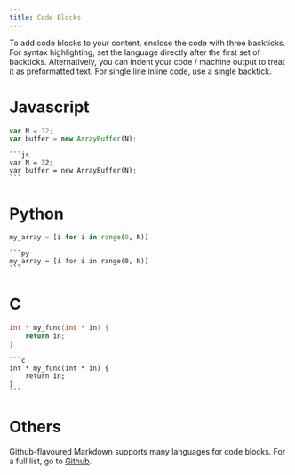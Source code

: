 ```yaml
---
title: Code Blocks
---
```


To add code blocks to your content, enclose the code with three backticks. For syntax highlighting, set the language directly after the first set of backticks.
Alternatively, you can indent your code / machine output to treat it as preformatted text. For single line inline code, use a single backtick.

# Javascript

```js
var N = 32;
var buffer = new ArrayBuffer(N);
```

    ```js
    var N = 32;
    var buffer = new ArrayBuffer(N);
    ```

# Python

```py
my_array = [i for i in range(0, N)]
```

    ```py
    my_array = [i for i in range(0, N)]
    ```

# C

```c
int * my_func(int * in) {
    return in;
}
```

    ```c
    int * my_func(int * in) {
        return in;
    }
    ```

# Others

Github-flavoured Markdown supports many languages for code blocks. For a full list, go to [Github](https://github.com/github/linguist/blob/master/lib/linguist/languages.yml).

